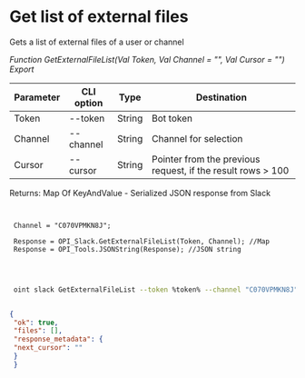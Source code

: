 ﻿---
sidebar_position: 1
---

# Get list of external files
 Gets a list of external files of a user or channel


*Function GetExternalFileList(Val Token, Val Channel = "", Val Cursor = "") Export*

 | Parameter | CLI option | Type | Destination |
 |-|-|-|-|
 | Token | --token | String | Bot token |
 | Channel | --channel | String | Channel for selection |
 | Cursor | --cursor | String | Pointer from the previous request, if the result rows > 100 |

 
 Returns: Map Of KeyAndValue - Serialized JSON response from Slack

```bsl title="Code example"
	
 
 Channel = "C070VPMKN8J";
 
 Response = OPI_Slack.GetExternalFileList(Token, Channel); //Map
 Response = OPI_Tools.JSONString(Response); //JSON string
 
	
```

```sh title="CLI command example"
 
 oint slack GetExternalFileList --token %token% --channel "C070VPMKN8J" --cursor %cursor%

```


```json title="Result"

{
 "ok": true,
 "files": [],
 "response_metadata": {
 "next_cursor": ""
 }
 }

```
